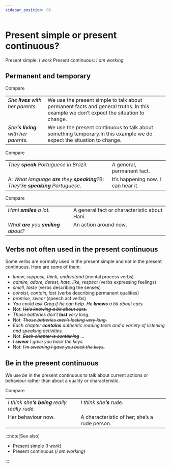 ```yaml
---
sidebar_position: 06
---
```


# Present simple or present continuous?

Present simple: *I work* Present continuous: *I am working*

## Permanent and temporary

Compare

<table><tbody><tr valign="top"><td><i>She </i><b><i>lives</i></b><i> with her parents.</i></td><td>We use the present simple to talk about permanent facts and general truths. In this example we don’t expect the situation to change.</td></tr><tr valign="top"><td><i>She</i><b><i>’s</i></b><i> </i><b><i>living</i></b><i> with her parents.</i></td><td>We use the present continuous to talk about something temporary.In this example we do expect the situation to change.</td></tr></tbody></table>

Compare

<table><tbody><tr valign="top"><td><i>They </i><b><i>speak</i></b><i> Portuguese in Brazil.</i></td><td>A general, permanent fact.</td></tr><tr valign="top"><td>A: <i>What language</i> <b><i>are</i></b> <i>they</i> <b><i>speaking</i></b><i>?</i>B: <i>They</i><b><i>’re</i></b> <b><i>speaking</i></b> <i>Portuguese</i>.</td><td>It’s happening now. I can hear it.</td></tr></tbody></table>

Compare

<table><tbody><tr valign="top"><td><i>Hani </i><b><i>smiles</i></b><i> a lot.</i></td><td>A general fact or characteristic about Hani.</td></tr><tr valign="top"><td><i>What </i><b><i>are</i></b><i> you </i><b><i>smiling</i></b><i> about?</i></td><td>An action around now.</td></tr></tbody></table>

## Verbs not often used in the present continuous

Some verbs are normally used in the present simple and not in the present continuous. Here are some of them:

- *know, suppose, think, understand* (mental process verbs)
- *admire, adore, detest, hate, like, respect* (verbs expressing feelings)
- *smell, taste* (verbs describing the senses)
- *consist, contain, last* (verbs describing permanent qualities)
- *promise, swear* (speech act verbs)
- *You could ask Greg if he can help. He **knows** a bit about cars.*
- Not: *~~He’s knowing a bit about cars.~~*
- *Those batteries don’t **last** very long.*
- Not: *~~Those batteries aren’t lasting very long.~~*
- *Each chapter **contains** authentic reading texts and a variety of listening and speaking activities.*
- Not: *~~Each chapter is containing~~* …
- *I **swear** I gave you back the keys.*
- Not: *~~I’m swearing I gave you back the keys.~~*

## Be in the present continuous

We use *be* in the present continuous to talk about current actions or behaviour rather than about a quality or characteristic.

Compare

<table><tbody><tr valign="top"><td><i>I think she</i><b><i>’s</i></b><i> </i><b><i>being</i></b><i> really really rude.</i></td><td><i>I think she</i><b><i>’s</i></b><i> rude.</i></td></tr><tr valign="top"><td>Her behaviour now.</td><td>A characteristic of her; she’s a rude person.</td></tr></tbody></table>

:::note[See also]

- Present simple (*I work*)
- Present continuous (*I am working*)

:::
